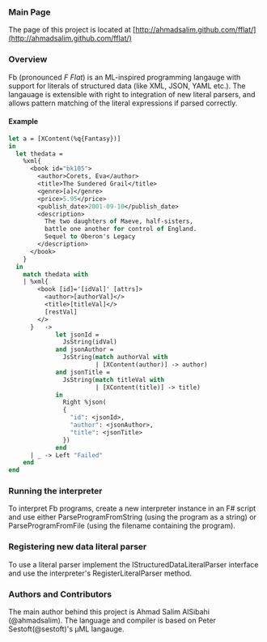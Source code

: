 ### Main Page
The page of this project is located at [http://ahmadsalim.github.com/fflat/](http://ahmadsalim.github.com/fflat/)

### Overview
Fb (pronounced *F Flat*) is an ML-inspired programming langauge with support for literals of structured data (like XML, JSON, YAML etc.). 
The langauage is extensible with right to integration of new literal parsers, and allows pattern matching of the literal expressions if parsed correctly.

#### Example

```ocaml
let a = [XContent(%q{Fantasy})]
in
  let thedata =
    %xml{
      <book id="bk105">
        <author>Corets, Eva</author>
        <title>The Sundered Grail</title>
        <genre>[a]</genre>
        <price>5.95</price>
        <publish_date>2001-09-10</publish_date>
        <description>
          The two daughters of Maeve, half-sisters,
          battle one another for control of England. 
          Sequel to Oberon's Legacy
        </description>
      </book>
    }
  in
    match thedata with
    | %xml{
        <book [id]='[idVal]' [attrs]>
          <author>[authorVal]</>
          <title>[titleVal]</>
          [restVal]
        </>
      }   ->
             let jsonId = 
               JsString(idVal)
             and jsonAuthor = 
               JsString(match authorVal with 
                        | [XContent(author)] -> author)
             and jsonTitle = 
               JsString(match titleVal with 
                        | [XContent(title)] -> title)
             in
               Right %json(
               { 
                 "id": <jsonId>,
                 "author": <jsonAuthor>,
                 "title": <jsonTitle> 
               })
             end
      | _ -> Left "Failed"
    end
end
```

### Running the interpreter
To interpret Fb programs, create a new interpreter instance in an F# script and use either ParseProgramFromString (using the program as a string) or ParseProgramFromFile (using the filename containing the program).

### Registering new data literal parser
To use a literal parser implement the IStructuredDataLiteralParser interface and use the interpreter's RegisterLiteralParser method.

### Authors and Contributors
The main author behind this project is Ahmad Salim AlSibahi (@ahmadsalim).
The language and compiler is based on Peter Sestoft(@sestoft)'s µML langauge.